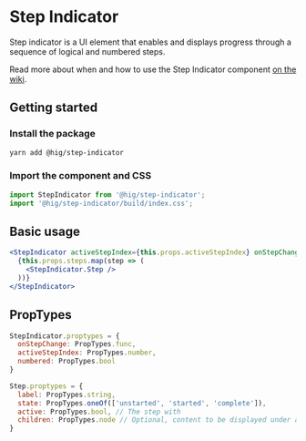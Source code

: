 # Step Indicator

Step indicator is a UI element that enables and displays progress through a sequence of logical and numbered steps.

Read more about when and how to use the Step Indicator component [on the wiki](https://wiki.autodesk.com/display/HIG/Step+Indicator).

## Getting started

### Install the package

```bash
yarn add @hig/step-indicator
```

### Import the component and CSS

```js
import StepIndicator from '@hig/step-indicator';
import '@hig/step-indicator/build/index.css';
```

## Basic usage

```jsx
<StepIndicator activeStepIndex={this.props.activeStepIndex} onStepChange={this.props.onStepChange}>
  {this.props.steps.map(step => (
    <StepIndicator.Step />
  ))}
</StepIndicator>
```

## PropTypes

```js
StepIndicator.proptypes = {
  onStepChange: PropTypes.func,
  activeStepIndex: PropTypes.number,
  numbered: PropTypes.bool
}

Step.proptypes = {
  label: PropTypes.string,
  state: PropTypes.oneOf(['unstarted', 'started', 'complete']),
  active: PropTypes.bool, // The step with
  children: PropTypes.node // Optional, content to be displayed under a vertical step
}
```
